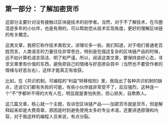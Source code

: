## 第一部分： 了解加密货币

这部分主要针对没有接触过区块链技术的初学者。当然，对于不了解技术，在币圈混迹多年的小伙伴，也是有用的，可以帮助您从技术实现角度，更好的理解区块链的有关概念。

这类文章，我把它称作技术类软文，讲理论多一些。我们知道，对于咱们普通老百姓而言，人类语言的力量往往非常苍白，特别是在描述复杂的区块链产品的时候，远不如计算机语言简洁、明了和严谨。所以，阅读这类文章，要保持良好心态，寻求文章里有价值的东西，避免把自己的情绪与好恶掺杂其中（当然也不要受作者的情绪与好恶左右），这样才能真正有收获。

比如，在《共识机制，可编程的“利益”转移规则》里，我指出了各种共识机制的缺点，还说它们都有失败的可能，有些小伙伴就非常受不了，反应强烈，这种连一个“不”字都听不得的大有人在，明显就是害怕失败，担心损失，自欺欺人。

这几篇文章，核心就一个主题，告诉您区块链产品——加密货币就是货币，但是解释起来却是大费周章，原因是时刻避免使用太多的专业术语，还要讲透原理和内容，对于我这样的编程人员来说，有点分裂。
